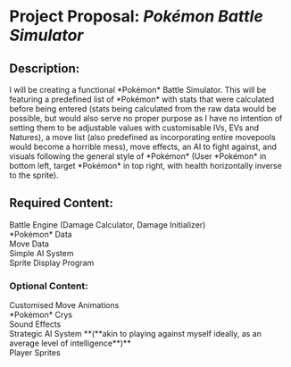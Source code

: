 # Project Proposal: ***Pokémon Battle Simulator***
## **Description:**
<p>I will be creating a functional *Pokémon* Battle Simulator. This will be featuring a predefined list of *Pokémon* with stats that were calculated before being entered (stats being calculated from the raw data would be possible, but would also serve no proper purpose as I have no intention of setting them to be adjustable values with customisable IVs, EVs and Natures), a move list (also predefined as incorporating entire movepools would become a horrible mess), move effects, an AI to fight against, and visuals following the general style of *Pokémon* (User *Pokémon* in bottom left, target *Pokémon* in top right, with health horizontally inverse to the sprite).

## **Required Content:**
<p>Battle Engine (Damage Calculator, Damage Initializer)<br>
*Pokémon* Data<br>
Move Data<br>
Simple AI System<br>
Sprite Display Program<p/>


### **Optional Content:**
<p>Customised Move Animations<br>
*Pokémon* Crys<br>
Sound Effects<br>
Strategic AI System **(**akin to playing against myself ideally, as an average level of intelligence**)**<br>
Player Sprites<p/>
